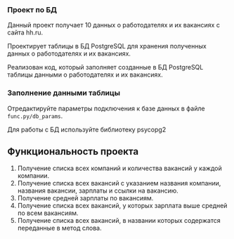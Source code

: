 
### Проект по БД
Данный проект получает 10 данных о работодателях и их вакансиях с сайта hh.ru.

Проектирует таблицы в БД PostgreSQL для хранения полученных данных о работодателях и их вакансиях.


Реализован код, который заполняет созданные в БД PostgreSQL таблицы данными о работодателях и их вакансиях.
### Заполнение данными таблицы

Отредактируйте параметры подключения к базе данных в файле `func.py/db_params`.

Для работы с БД используйте библиотеку psycopg2


## Функциональность проекта

1. Получение списка всех компаний и количества вакансий у каждой компании.
2. Получение списка всех вакансий с указанием названия компании, названия вакансии, зарплаты и ссылки на вакансию.
3. Получение средней зарплаты по вакансиям.
4. Получение списка всех вакансий, у которых зарплата выше средней по всем вакансиям.
5. Получение списка всех вакансий, в названии которых содержатся переданные в метод слова.
